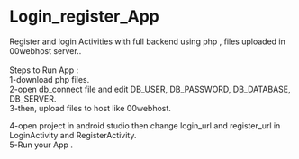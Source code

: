<h1> Login_register_App </h1>
 Register and login Activities with full backend using php , files uploaded in 00webhost server.. <br>
<br>
Steps to Run App : <br>
1-download php files. <br>
2-open db_connect file and edit DB_USER, DB_PASSWORD, DB_DATABASE, DB_SERVER. <br>
3-then, upload files to host like 00webhost. <br>

4-open project in android studio then change login_url and register_url in LoginActivity and RegisterActivity. <br>
5-Run your App . <br>
